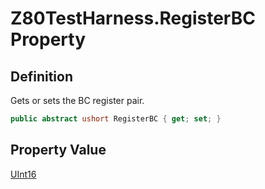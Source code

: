 # Z80TestHarness.RegisterBC Property
## Definition

Gets or sets the BC register pair.

```c#
public abstract ushort RegisterBC { get; set; }
```

## Property Value

[UInt16](https://learn.microsoft.com/en-gb/dotnet/api/System.UInt16)
